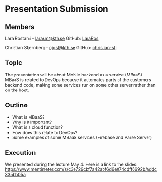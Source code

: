
# Presentation Submission

## Members 
Lara Rostami - larasm@kth.se
GitHub: [LaraRos](https://github.com/LaraRos)

Christian Stjernberg - cjgst@kth.se
GitHub: [christian-stj](https://github.com/christian-stj)

## Topic

The presentation will be about Mobile backend as a service (MBaaS). MBaaS is related to DevOps because it automates parts of the customers backend code, making some services run on some other server rather than on the host.

## Outline
- What is MBaaS?
- Why is it important?
- What is a cloud function?
- How does this relate to DevOps?
- Some examples of some MBaaS services (Firebase and Parse Server)

## Execution
We presented during the lecture May 4. Here is a link to the slides: https://www.mentimeter.com/s/c3e729cbf7a42abf6d6e074cdff6692b/addc335bb05a

